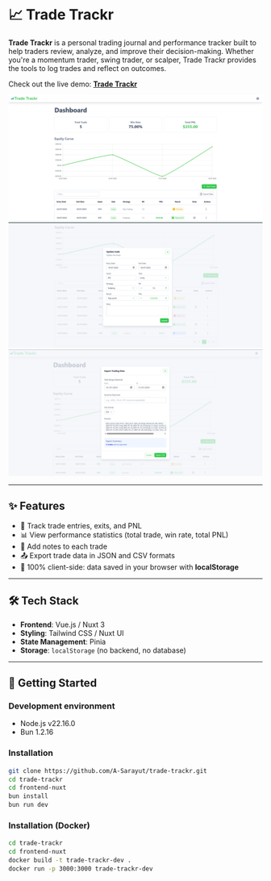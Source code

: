 # 📈 Trade Trackr

**Trade Trackr** is a personal trading journal and performance tracker built to help traders review, analyze, and improve their decision-making. Whether you're a momentum trader, swing trader, or scalper, Trade Trackr provides the tools to log trades and reflect on outcomes.

Check out the live demo: **[Trade Trackr](https://a-sarayut.github.io/trade-trackr/)**

![alt text](/utils/trade-trackr-home.png)
![alt text](/utils/trade-trackr-new-trade.png)
![alt text](/utils/trade-trackr-export.png)

---

## ✨ Features

- 🚀 Track trade entries, exits, and PNL
- 📊 View performance statistics (total trade, win rate, total PNL)
- 📝 Add notes to each trade
- 📤 Export trade data in JSON and CSV formats
- 💾 100% client-side: data saved in your browser with **localStorage**

---

## 🛠 Tech Stack

- **Frontend**: Vue.js / Nuxt 3
- **Styling**: Tailwind CSS / Nuxt UI
- **State Management**: Pinia
- **Storage**: `localStorage` (no backend, no database)

---

## 🚀 Getting Started

### Development environment

- Node.js v22.16.0
- Bun 1.2.16

### Installation

```bash
git clone https://github.com/A-Sarayut/trade-trackr.git
cd trade-trackr
cd frontend-nuxt
bun install
bun run dev
```

### Installation (Docker)

```bash
cd trade-trackr
cd frontend-nuxt
docker build -t trade-trackr-dev .     
docker run -p 3000:3000 trade-trackr-dev
```
